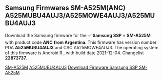 <h2>Samsung Firmwares SM-A525M(ANC) A525MUBU4AUJ3/A525MOWE4AUJ3/A525MUBU4AUJ3</h2>
Download the Samsung firmware for the ✅ <strong>Samsung SSP </strong> ⭐ <strong>SM-A525M</strong> with product code <strong>ANC</strong> <strong> from Argentina</strong>. This firmware has version number PDA <strong>A525MUBU4AUJ3</strong> and CSC A525MOWE4AUJ3. The operating system of this firmware is Android R , with build date 2021-12-04. Changelist <strong>22873737</strong>.


[SM-A525M](https://samfirm.shop/samsung/model/SM-A525M)
[A525MUBU4AUJ3](https://samfirm.shop/samsung/pda/A525MUBU4AUJ3)
[Download Firmware Samsung SSP SM-A525M](https://samfirm.shop/samsung/firmware/480063)
